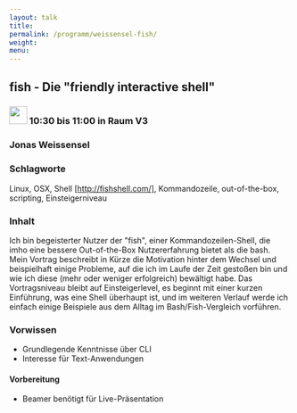 ```yaml
---
layout: talk
title:
permalink: /programm/weissensel-fish/
weight: 
menu:
---
```

## fish&nbsp;-&nbsp;Die&nbsp;"friendly&nbsp;interactive&nbsp;shell"

### <img height = "32" src="../../images/talk.svg"> 10:30 bis 11:00 in Raum V3

### Jonas&nbsp;Weissensel

### Schlagworte

Linux, OSX, Shell [http://fishshell.com/], Kommandozeile, out-of-the-box, scripting, Einsteigerniveau

### Inhalt

Ich bin begeisterter Nutzer der "fish", einer Kommandozeilen-Shell, die imho eine bessere
Out-of-the-Box Nutzererfahrung bietet als die bash.
Mein Vortrag beschreibt in Kürze die Motivation hinter dem Wechsel und beispielhaft einige Probleme,
auf die ich im Laufe der Zeit gestoßen bin und wie ich diese (mehr oder weniger erfolgreich) bewältigt habe.
Das Vortragsniveau bleibt auf Einsteigerlevel, es beginnt mit einer kurzen Einführung, was eine Shell überhaupt ist,
und im weiteren Verlauf werde ich einfach einige Beispiele aus dem Alltag im Bash/Fish-Vergleich vorführen.

### Vorwissen

* Grundlegende Kenntnisse über CLI
* Interesse für Text-Anwendungen

#### Vorbereitung

* Beamer benötigt für Live-Präsentation

